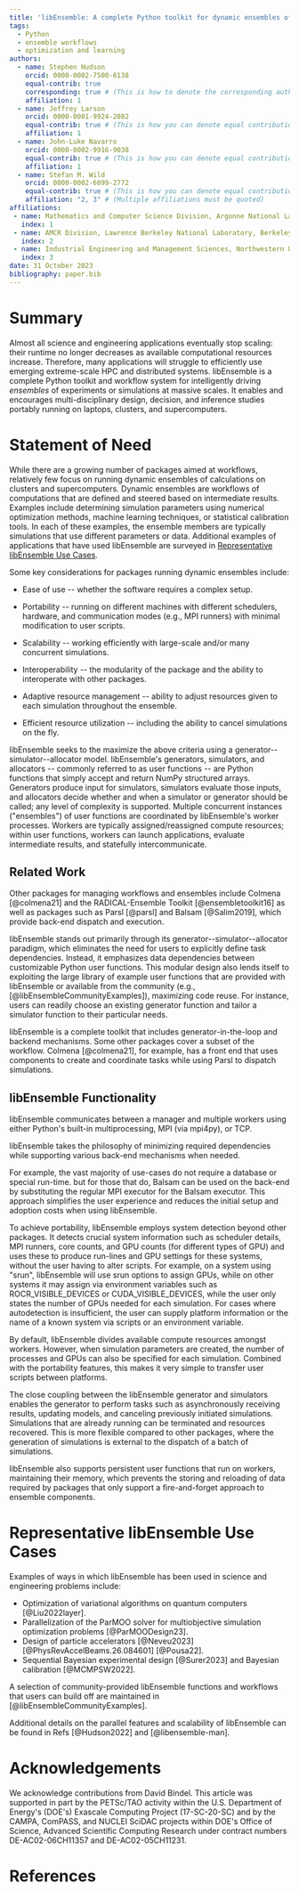 ```yaml
---
title: 'libEnsemble: A complete Python toolkit for dynamic ensembles of calculations'
tags:
  - Python
  - ensemble workflows
  - optimization and learning
authors:
  - name: Stephen Hudson
    orcid: 0000-0002-7500-6138
    equal-contrib: true
    corresponding: true # (This is how to denote the corresponding author)
    affiliation: 1
  - name: Jeffrey Larson
    orcid: 0000-0001-9924-2082
    equal-contrib: true # (This is how you can denote equal contributions between multiple authors)
    affiliation: 1
  - name: John-Luke Navarro
    orcid: 0000-0002-9916-9038
    equal-contrib: true # (This is how you can denote equal contributions between multiple authors)
    affiliation: 1
  - name: Stefan M. Wild
    orcid: 0000-0002-6099-2772
    equal-contrib: true # (This is how you can denote equal contributions between multiple authors)
    affiliation: "2, 3" # (Multiple affiliations must be quoted)
affiliations:
 - name: Mathematics and Computer Science Division, Argonne National Laboratory, Lemont, IL, USA
   index: 1
 - name: AMCR Division, Lawrence Berkeley National Laboratory, Berkeley, CA, USA
   index: 2
 - name: Industrial Engineering and Management Sciences, Northwestern University, Evanston, IL, USA
   index: 3
date: 31 October 2023
bibliography: paper.bib
---
```


# Summary

Almost all science and engineering applications eventually stop scaling: their runtime no
longer decreases as available computational resources increase.
Therefore, many applications will struggle to efficiently use emerging
extreme-scale HPC and distributed systems.
libEnsemble is a complete Python toolkit and workflow system for intelligently driving
*ensembles* of experiments or simulations at massive scales.
It enables and encourages multi-disciplinary design, decision, and inference
studies portably running on laptops, clusters, and supercomputers.

# Statement of Need

While there are a growing number of packages aimed at workflows, relatively few
focus on running dynamic ensembles of calculations on clusters and supercomputers.
Dynamic ensembles are workflows of computations that are defined and steered
based on intermediate results.
Examples include determining simulation parameters using numerical optimization
methods, machine learning techniques, or statistical calibration tools. In each of
these examples, the ensemble members are typically simulations that use different
parameters or data. Additional examples of applications that have used libEnsemble are 
surveyed in [Representative libEnsemble Use Cases](#Representative-libEnsemble-Use-Cases).

Some key considerations for packages running dynamic ensembles include:

- Ease of use -- whether the software requires a complex setup.

- Portability -- running on different machines with different schedulers, hardware, and communication modes (e.g., MPI runners) with minimal modification to user scripts.

- Scalability -- working efficiently with large-scale and/or many concurrent simulations.

- Interoperability -- the modularity of the package and the ability to interoperate with other packages.

- Adaptive resource management -- ability to adjust resources given to each simulation throughout the ensemble.

- Efficient resource utilization -- including the ability to cancel simulations on the fly.

libEnsemble seeks to the maximize the above criteria using a generator--simulator--allocator
model. libEnsemble's generators, simulators, and allocators -- commonly referred to as 
user functions -- are Python
functions that simply accept and return NumPy structured arrays. Generators produce input for
simulators, simulators evaluate those inputs, and allocators decide whether and when 
a simulator or generator should be called; any level of complexity is supported.
Multiple concurrent instances ("ensembles") of user functions are coordinated by libEnsemble's
worker processes. Workers are typically assigned/reassigned compute resources; within
user functions, workers can launch applications, evaluate intermediate results, 
and statefully intercommunicate.

## Related Work 

Other packages for managing workflows and ensembles include Colmena [@colmena21] and the
RADICAL-Ensemble Toolkit [@ensembletoolkit16] as well as packages such as 
Parsl [@parsl] and Balsam [@Salim2019], which provide back-end dispatch and execution.

libEnsemble stands out primarily through its generator--simulator--allocator 
paradigm, which eliminates the need for users to explicitly define task dependencies.
Instead, it emphasizes data dependencies between customizable Python user
functions. This modular design also lends itself to exploiting the large
library of example user functions that are provided with libEnsemble or
available from the community (e.g., [@libEnsembleCommunityExamples]), 
maximizing code reuse. For instance, users can
readily choose an existing generator function and tailor a simulator function
to their particular needs.

libEnsemble is a complete toolkit that includes generator-in-the-loop and
backend mechanisms. Some other packages cover a subset of the workflow.
Colmena [@colmena21], for example, has a front end that uses components to create and
coordinate tasks while using Parsl to dispatch simulations.

## libEnsemble Functionality

libEnsemble communicates between a manager and multiple workers using either
Python's built-in multiprocessing, MPI (via mpi4py), or TCP.

libEnsemble takes the philosophy of minimizing required dependencies while
supporting various back-end mechanisms when needed.

For example, the vast majority of use-cases do not require a database or
special run-time. but for those that do, Balsam can be used on the back-end by
substituting the regular MPI executor for the Balsam executor. This approach
simplifies the user experience and reduces the initial setup and adoption costs
when using libEnsemble.

To achieve portability, libEnsemble employs system detection beyond other
packages. It detects crucial system information such as scheduler details, MPI
runners, core counts, and GPU counts (for different types of GPU) and uses
these to produce run-lines and GPU settings for these systems, without the user
having to alter scripts. For example, on a system using "srun", libEnsemble
will use srun options to assign GPUs, while on other systems it may assign via
environment variables such as ROCR_VISIBLE_DEVICES or CUDA_VISIBLE_DEVICES,
while the user only states the number of GPUs needed for each simulation. For
cases where autodetection is insufficient, the user can supply platform
information or the name of a known system via scripts or an environment
variable.

By default, libEnsemble divides available compute resources amongst workers.
However, when simulation parameters are created, the number of processes and
GPUs can also be specified for each simulation. Combined with the portability
features, this makes it very simple to transfer user scripts between platforms.

The close coupling between the libEnsemble generator and simulators enables the
generator to perform tasks such as asynchronously receiving results, updating
models, and canceling previously initiated simulations. Simulations that are
already running can be terminated and resources recovered. This is more
flexible compared to other packages, where the generation of simulations is
external to the dispatch of a batch of simulations.

libEnsemble also supports persistent user functions that run on workers,
maintaining their memory, which prevents the storing and reloading of data
required by packages that only support a fire-and-forget approach to ensemble
components.

# Representative libEnsemble Use Cases

Examples of ways in which libEnsemble has been used in science and engineering
problems include:

- Optimization of variational algorithms on quantum computers [@Liu2022layer].
- Parallelization of the ParMOO solver for multiobjective simulation optimization problems [@ParMOODesign23].
- Design of particle accelerators [@Neveu2023] [@PhysRevAccelBeams.26.084601] [@Pousa22].
- Sequential Bayesian experimental design [@Surer2023] and Bayesian calibration [@MCMPSW2022].

A selection of community-provided libEnsemble functions and workflows that users can build off are maintained in [@libEnsembleCommunityExamples].

Additional details on the parallel features and scalability of libEnsemble can
be found in Refs [@Hudson2022] and [@libensemble-man].

# Acknowledgements

We acknowledge contributions from David Bindel.
This article was supported in part by the PETSc/TAO activity within the U.S.
Department of Energy's (DOE's) Exascale Computing Project (17-SC-20-SC) and by
the CAMPA, ComPASS, and NUCLEI SciDAC projects within DOE's Office of Science,
Advanced Scientific Computing Research under contract numbers DE-AC02-06CH11357
and DE-AC02-05CH11231.


# References
